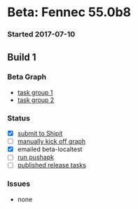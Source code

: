 # Beta: Fennec 55.0b8

### Started 2017-07-10

## Build 1

### Beta Graph
- [task group 1](https://tools.taskcluster.net/push-inspector/#/sj57XSnEQhuWsVOfZMLERQ)
- [task group 2](https://tools.taskcluster.net/push-inspector/#/sWZa8vqQR8WU_5lNyyAI7Q)

### Status
- [x] [submit to Shipit](https://wiki.mozilla.org/Release:Release_Automation_on_Mercurial:Starting_a_Release#Submit_to_Ship_It)
- [ ] [manually kick off graph](https://github.com/mozilla/releasewarrior/blob/master/how-tos/fennec-temp-relpro.md#start-off-the-fennec-graph)
- [x] emailed beta-localtest
- [ ] [run pushapk](https://github.com/mozilla/releasewarrior/blob/master/how-tos/fennec-temp-relpro.md#run-pushapk-manually)
- [ ] [published release tasks](https://wiki.mozilla.org/Release:Release_Automation_on_Mercurial:Updates_through_Shipping#Post-release_tasks)

### Issues
- none



